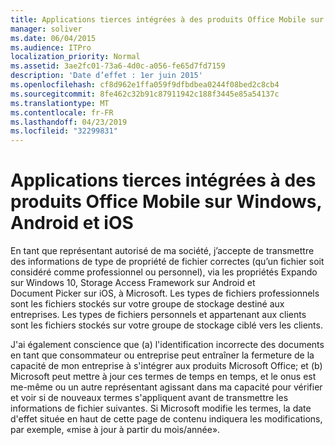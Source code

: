 ```yaml
---
title: Applications tierces intégrées à des produits Office Mobile sur Windows, Android et iOS
manager: soliver
ms.date: 06/04/2015
ms.audience: ITPro
localization_priority: Normal
ms.assetid: 3ae2fc01-73a6-4d0c-a056-fe65d7fd7159
description: 'Date d’effet : 1er juin 2015'
ms.openlocfilehash: cf8d962e1ffa059f9dfbdbea0244f08bed2c8cb4
ms.sourcegitcommit: 8fe462c32b91c87911942c188f3445e85a54137c
ms.translationtype: MT
ms.contentlocale: fr-FR
ms.lasthandoff: 04/23/2019
ms.locfileid: "32299831"
---
```

# <a name="third-party-applications-integrating-with-office-mobile-products-on-windows-android-and-ios"></a>Applications tierces intégrées à des produits Office Mobile sur Windows, Android et iOS
 
En tant que représentant autorisé de ma société, j’accepte de transmettre des informations de type de propriété de fichier correctes (qu’un fichier soit considéré comme professionnel ou personnel), via les propriétés Expando sur Windows 10, Storage Access Framework sur Android et Document Picker sur iOS, à Microsoft. Les types de fichiers professionnels sont les fichiers stockés sur votre groupe de stockage destiné aux entreprises. Les types de fichiers personnels et appartenant aux clients sont les fichiers stockés sur votre groupe de stockage ciblé vers les clients.
  
J'ai également conscience que (a) l'identification incorrecte des documents en tant que consommateur ou entreprise peut entraîner la fermeture de la capacité de mon entreprise à s'intégrer aux produits Microsoft Office; et (b) Microsoft peut mettre à jour ces termes de temps en temps, et le onus est me-même ou un autre représentant agissant dans ma capacité pour vérifier et voir si de nouveaux termes s'appliquent avant de transmettre les informations de fichier suivantes. Si Microsoft modifie les termes, la date d'effet située en haut de cette page de contenu indiquera les modifications, par exemple, «mise à jour à partir du mois/année».
  


